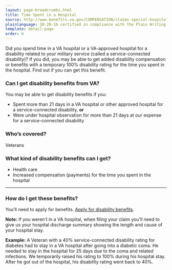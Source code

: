 ```yaml
---
layout: page-breadcrumbs.html
title: Time Spent in a Hospital
source: http://www.benefits.va.gov/COMPENSATION/claims-special-hospital_treatment.asp
plainlanguage: 10-28-16 certified in compliance with the Plain Writing Act
template: detail-page
order: 6
---
```


<div class="va-introtext">

Did you spend time in a VA hospital or a VA-approved hospital for a disability related to your military service (called a service-connected disability)? If you did, you may be able to get added disability compensation or benefits with a temporary 100% disability rating for the time you spent in the hospital. Find out if you can get this benefit.

</div>


<div class="feature" markdown="1">

### Can I get disability benefits from VA?

You may be able to get disability benefits if you:
  - Spent more than 21 days in a VA hospital or other approved hospital for a service-connected disability, **or**
  - Were under hospital observation for more than 21 days at our expense for a service-connected disability

### Who’s covered?
Veterans
</div>

### What kind of disability benefits can I get?

- Health care
- Increased compensation (payments) for the time you spent in the hospital

-----

### How do I get these benefits?

You’ll need to apply for benefits. [Apply for disability benefits](/disability-benefits/apply/).

**Note:** If you weren’t in a VA hospital, when filing your claim you’ll need to give us your hospital discharge summary showing the length and cause of your hospital stay. 

**Example:** A Veteran with a 40% service-connected disability rating for diabetes had to stay in a VA hospital after going into a diabetic coma. He needed to stay in the hospital for 25 days due to the coma and related infections. We temporarily raised his rating to 100% during his hospital stay. After he got out of the hospital, his disability rating went back to 40%.
